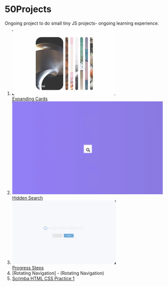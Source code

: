 # 50Projects

Ongoing project to do small tiny JS projects- ongoing learning experience.

1. <a>![Expanding Cards](/expanding_cards/thumbnail.png)</a> <br />
   [Expanding Cards](https://hilarious-tulumba-826e9c.netlify.app/)
2. <a>![Hidden Search](/hidden_search/thumbnail.png)</a> <br />
   [Hidden Search](https://tourmaline-tulumba-eec86b.netlify.app/)
3. <a>![Progress Steps](/progress_steps/thumbnail.png)</a> <br />
   [Progress Steps](https://inquisitive-kashata-5341ee.netlify.app)
4. [Rotating Navigation] - (Rotating Navigation)
5. [Scrimba HTML CSS Practice 1](https://warm-yeot-034c69.netlify.app/)
